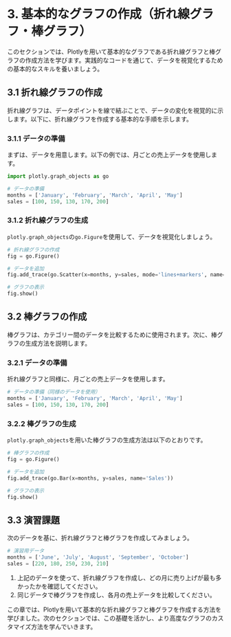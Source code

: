 # 3. 基本的なグラフの作成（折れ線グラフ・棒グラフ）

このセクションでは、Plotlyを用いて基本的なグラフである折れ線グラフと棒グラフの作成方法を学びます。実践的なコードを通じて、データを視覚化するための基本的なスキルを養いましょう。

## 3.1 折れ線グラフの作成

折れ線グラフは、データポイントを線で結ぶことで、データの変化を視覚的に示します。以下に、折れ線グラフを作成する基本的な手順を示します。

### 3.1.1 データの準備

まずは、データを用意します。以下の例では、月ごとの売上データを使用します。

```python
import plotly.graph_objects as go

# データの準備
months = ['January', 'February', 'March', 'April', 'May']
sales = [100, 150, 130, 170, 200]
```

### 3.1.2 折れ線グラフの生成

`plotly.graph_objects`の`go.Figure`を使用して、データを視覚化しましょう。

```python
# 折れ線グラフの作成
fig = go.Figure()

# データを追加
fig.add_trace(go.Scatter(x=months, y=sales, mode='lines+markers', name='Sales'))

# グラフの表示
fig.show()
```

## 3.2 棒グラフの作成

棒グラフは、カテゴリー間のデータを比較するために使用されます。次に、棒グラフの生成方法を説明します。

### 3.2.1 データの準備

折れ線グラフと同様に、月ごとの売上データを使用します。

```python
# データの準備（同様のデータを使用）
months = ['January', 'February', 'March', 'April', 'May']
sales = [100, 150, 130, 170, 200]
```

### 3.2.2 棒グラフの生成

`plotly.graph_objects`を用いた棒グラフの生成方法は以下のとおりです。

```python
# 棒グラフの作成
fig = go.Figure()

# データを追加
fig.add_trace(go.Bar(x=months, y=sales, name='Sales'))

# グラフの表示
fig.show()
```

## 3.3 演習課題

次のデータを基に、折れ線グラフと棒グラフを作成してみましょう。

```python
# 演習用データ
months = ['June', 'July', 'August', 'September', 'October']
sales = [220, 180, 250, 230, 210]
```

1. 上記のデータを使って、折れ線グラフを作成し、どの月に売り上げが最も多かったかを確認してください。
2. 同じデータで棒グラフを作成し、各月の売上データを比較してください。

この章では、Plotlyを用いて基本的な折れ線グラフと棒グラフを作成する方法を学びました。次のセクションでは、この基礎を活かし、より高度なグラフのカスタマイズ方法を学んでいきます。